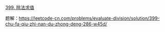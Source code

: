 [399. 除法求值](https://leetcode-cn.com/problems/evaluate-division/)

题解：https://leetcode-cn.com/problems/evaluate-division/solution/399-chu-fa-qiu-zhi-nan-du-zhong-deng-286-w45d/


